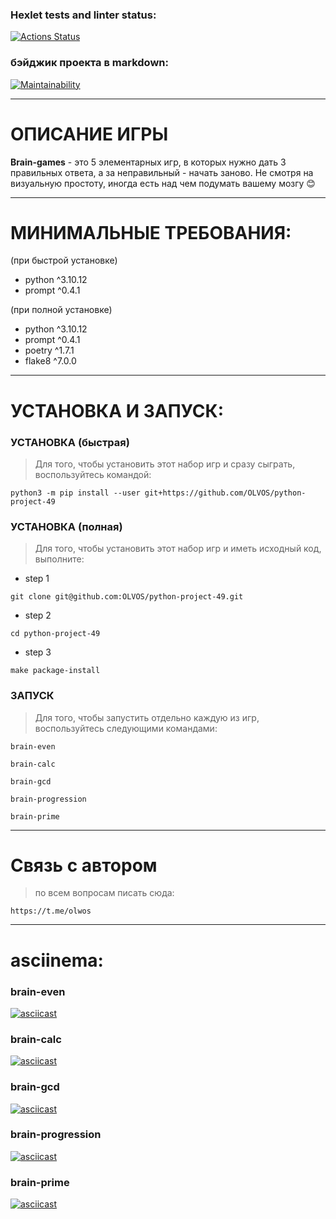 ### Hexlet tests and linter status:
[![Actions Status](https://github.com/OLVOS/python-project-49/actions/workflows/hexlet-check.yml/badge.svg)](https://github.com/OLVOS/python-project-49/actions)

### бэйджик проекта в markdown:
[![Maintainability](https://api.codeclimate.com/v1/badges/5feb2538fa6db2eab02c/maintainability)](https://codeclimate.com/github/OLVOS/python-project-49/maintainability)
___

# ОПИСАНИЕ ИГРЫ
**Brain-games** - это 5 элементарных игр, в которых нужно дать 3 правильных ответа, а за неправильный - начать заново. Не смотря на визуальную простоту, иногда есть над чем подумать вашему мозгу :blush:

---

# МИНИМАЛЬНЫЕ ТРЕБОВАНИЯ:
(при быстрой установке)
- python ^3.10.12
- prompt ^0.4.1

(при полной установке)
- python ^3.10.12
- prompt ^0.4.1
- poetry ^1.7.1
- flake8 ^7.0.0

___

# УСТАНОВКА И ЗАПУСК:
### УСТАНОВКА (быстрая)
> Для того, чтобы установить этот набор игр и сразу сыграть, воспользуйтесь командой:
```
python3 -m pip install --user git+https://github.com/OLVOS/python-project-49
```
### УСТАНОВКА (полная)
> Для того, чтобы установить этот набор игр и иметь исходный код, выполните:
- step 1
```
git clone git@github.com:OLVOS/python-project-49.git
```
- step 2
```
cd python-project-49
```
- step 3
```
make package-install
```
### ЗАПУСК
> Для того, чтобы запустить отдельно каждую из игр, воспользуйтесь следующими командами:
```
brain-even
```
```
brain-calc
```
```
brain-gcd
```
```
brain-progression
```
```
brain-prime
```

---
# Связь с автором
> по всем вопросам писать сюда:
```
https://t.me/olwos
```

___

# asciinema:
### brain-even
[![asciicast](https://asciinema.org/a/QmmMpYDE12MIQ2NpLXIaapkCj.svg)](https://asciinema.org/a/QmmMpYDE12MIQ2NpLXIaapkCj)
### brain-calc
[![asciicast](https://asciinema.org/a/GoGnJISPMgvS326t8YY0hpwzL.svg)](https://asciinema.org/a/GoGnJISPMgvS326t8YY0hpwzL)
### brain-gcd
[![asciicast](https://asciinema.org/a/fXRLdxKn7CiVSAUYD2kfo832W.svg)](https://asciinema.org/a/fXRLdxKn7CiVSAUYD2kfo832W)
### brain-progression
[![asciicast](https://asciinema.org/a/LUdyTfFHsMqAOwAu9zMoBF0TQ.svg)](https://asciinema.org/a/LUdyTfFHsMqAOwAu9zMoBF0TQ)
### brain-prime
[![asciicast](https://asciinema.org/a/TSqXgpkX1pAxQX427FipdpeMK.svg)](https://asciinema.org/a/TSqXgpkX1pAxQX427FipdpeMK)
